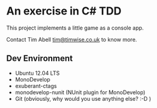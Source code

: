 An exercise in C# TDD
=====================

This project implements a little game as a console app.

Contact Tim Abell <tim@timwise.co.uk> to know more.

Dev Environment
---------------

* Ubuntu 12.04 LTS
* MonoDevelop
* exuberant-ctags
* monodevelop-nunit (NUnit plugin for MonoDevelop)
* Git (obviously, why would you use anything else? :-D )

